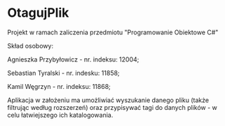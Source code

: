 # OtagujPlik
Projekt w ramach zaliczenia przedmiotu "Programowanie Obiektowe C#"

Skład osobowy:

Agnieszka Przybyłowicz - nr. indeksu: 12004;

Sebastian Tyralski - nr. indesku: 11858;

Kamil Węgrzyn - nr. indeksu: 11868;

Aplikacja w założeniu ma umożliwiać wyszukanie danego pliku (także filtrując według rozszerzeń) oraz przypisywać tagi do danych plików - w celu łatwiejszego ich katalogowania.
